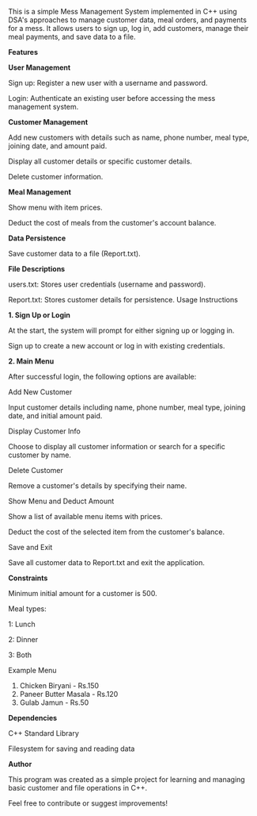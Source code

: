 This is a simple Mess Management System implemented in C++ using DSA's approaches to manage customer data, meal orders, and payments for a mess. It allows users to sign up, log in, add customers, manage their meal payments, and save data to a file.

**Features**

**User Management**

Sign up: Register a new user with a username and password.

Login: Authenticate an existing user before accessing the mess management system.

**Customer Management**

Add new customers with details such as name, phone number, meal type, joining date, and amount paid.

Display all customer details or specific customer details.

Delete customer information.

**Meal Management**

Show menu with item prices.

Deduct the cost of meals from the customer's account balance.

**Data Persistence**

Save customer data to a file (Report.txt).

**File Descriptions**

users.txt: Stores user credentials (username and password).

Report.txt: Stores customer details for persistence.
Usage Instructions

**1. Sign Up or Login**

At the start, the system will prompt for either signing up or logging in.

Sign up to create a new account or log in with existing credentials.

**2. Main Menu**

After successful login, the following options are available:

Add New Customer

Input customer details including name, phone number, meal type, joining date, and initial amount paid.

Display Customer Info

Choose to display all customer information or search for a specific customer by name.

Delete Customer

Remove a customer's details by specifying their name.

Show Menu and Deduct Amount

Show a list of available menu items with prices.

Deduct the cost of the selected item from the customer's balance.

Save and Exit

Save all customer data to Report.txt and exit the application.

**Constraints**

Minimum initial amount for a customer is 500.

Meal types:

1: Lunch

2: Dinner

3: Both

Example Menu

1. Chicken Biryani - Rs.150
2. Paneer Butter Masala - Rs.120
3. Gulab Jamun - Rs.50

**Dependencies**

C++ Standard Library

Filesystem for saving and reading data

**Author**

This program was created as a simple project for learning and managing basic customer and file operations in C++.

Feel free to contribute or suggest improvements!
